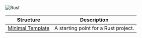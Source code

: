 ![Rust](http://img.shields.io/static/v1?label=Language&message=Rust&color=black&logo=rust&logoColor=white&style=for-the-badge)

| Structure | Description |
|-----------|-------------|
| [Minimal Template](basic/) | A starting point for a Rust project. |
<!--END OF TOC, DO NOT REMOVE-->